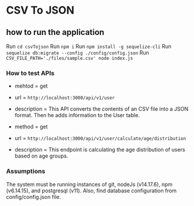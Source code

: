 # CSV To JSON

## how to run the application

Run `cd csvTojson`
Run `npm i`
Run `npm install -g sequelize-cli`
Run `sequelize db:migrate --config ./config/config.json`
Run `CSV_FILE_PATH='./files/sample.csv' node index.js`

### How to test APIs

- mehtod = get
- url = `http://localhost:3000/api/v1/user`  
- description = This API converts the contents of an CSV file into a JSON format. Then he adds information to the User table. 


- method = get 
- url = `http://localhost:3000/api/v1/user/calculate/age/distribution`
- description = This endpoint is calculating the age distribution of users based on age groups.

### Assumptions
The system must be running instances of git, nodeJs (v14.17.6), npm (v6.14.15), and postgresql (v11). Also, find database configuration from config/config.json file.